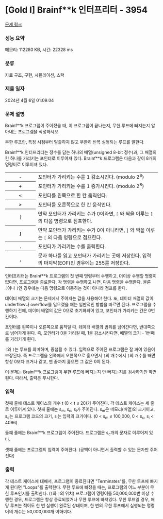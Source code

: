 # [Gold I] Brainf**k 인터프리터 - 3954 

[문제 링크](https://www.acmicpc.net/problem/3954) 

### 성능 요약

메모리: 112280 KB, 시간: 22328 ms

### 분류

자료 구조, 구현, 시뮬레이션, 스택

### 제출 일자

2024년 4월 6일 01:09:04

### 문제 설명

<p>Brainf**k 프로그램이 주어졌을 때, 이 프로그램이 끝나는지, 무한 루프에 빠지는지 알아내는 프로그램을 작성하시오.</p>

<p>무한 루프란, 특정 시점부터 탈출하지 않고 무한히 반복 실행되는 루프를 말한다.</p>

<p>Brainf**k 인터프리터는 정수를 담는 하나의 배열(unsigned 8-bit 정수)과, 그 배열의 칸 하나를 가리키는 포인터로 이루어져 있다. Brainf**k 프로그램은 다음과 같이 8개의 명령어로 이루어져 있다.</p>

<table class="table table-bordered" style="width:100%">
	<tbody>
		<tr>
			<th style="width:20%"><code>-</code></th>
			<td style="width:80%">포인터가 가리키는 수를 1 감소시킨다. (modulo 2<sup>8</sup>)</td>
		</tr>
		<tr>
			<th><code>+</code></th>
			<td>포인터가 가리키는 수를 1 증가시킨다. (modulo 2<sup>8</sup>)</td>
		</tr>
		<tr>
			<th><code><</code></th>
			<td>포인터를 왼쪽으로 한 칸 움직인다.</td>
		</tr>
		<tr>
			<th><code>></code></th>
			<td>포인터를 오른쪽으로 한 칸 움직인다.</td>
		</tr>
		<tr>
			<th><code>[</code></th>
			<td>만약 포인터가 가리키는 수가 0이라면, <code data-stringify-type="code">[</code> 와 짝을 이루는 <code data-stringify-type="code">]</code> 의 다음 명령으로 점프한다.</td>
		</tr>
		<tr>
			<th><code>]</code></th>
			<td>만약 포인터가 가리키는 수가 0이 아니라면, <code data-stringify-type="code">]</code> 와 짝을 이루는 <code data-stringify-type="code">[</code> 의 다음 명령으로 점프한다.</td>
		</tr>
		<tr>
			<th>.</th>
			<td>포인터가 가리키는 수를 출력한다.</td>
		</tr>
		<tr>
			<th>,</th>
			<td>문자 하나를 읽고 포인터가 가리키는 곳에 저장한다. 입력의 마지막(EOF)인 경우에는 255를 저장한다.</td>
		</tr>
	</tbody>
</table>

<p>인터프리터는 Brainf**k 프로그램의 첫 번째 명령부터 수행하고, 더이상 수행할 명령이 없다면, 프로그램을 종료한다. 각 명령을 수행하고 나면, 다음 명령을 수행한다. 물론 <code>[</code>이나 <code>]</code>인 경우에는 다음 명령으로 이동하는 것이 아니라 점프를 한다.</p>

<p>데이터 배열의 크기는 문제에서 주어지는 값을 사용해야 한다. 또, 데이터 배열의 값이 underflow나 overflow를 일으켰을 때는 일반적인 방법을 따르면 된다. 프로그램을 수행하기 전에, 데이터 배열의 값은 0으로 초기화되어 있고, 포인터가 가리키는 칸은 0번 칸이다.</p>

<p>포인터를 왼쪽이나 오른쪽으로 움직일 때, 데이터 배열의 범위를 넘어간다면, 반대쪽으로 넘어가게 된다. 즉, 포인터가 0을 가리킬 때, 1을 감소시킨다면, 배열의 크기 - 1번째를 가리키게 된다.</p>

<p><code>[</code>와 <code>]</code>는 루프를 의미하며, 중첩될 수 있다. 입력으로 주어진 프로그램은 잘 짜여 있음이 보장된다. 즉 프로그램을 왼쪽에서 오른쪽으로 훑으면서 <code>[</code>의 개수에서 <code>]</code>의 개수를 빼면 항상 0보다 크거나 같고, 맨 끝까지 훑으면 그 값은 0이 된다.</p>

<p>이 문제는 Brainf**k 프로그램이 무한 루프에 빠지는지 안 빠지는지를 검사하기만 하면 된다. 따라서, 출력은 무시한다.</p>

### 입력 

 <p>첫째 줄에 테스트 케이스의 개수 t (0 < t ≤ 20)가 주어진다. 각 테스트 케이스는 세 줄로 이루어져 있다. 첫째 줄에는 s<sub>m</sub>, s<sub>c</sub>, s<sub>i</sub>가 주어진다. s<sub>m</sub>은 메모리(배열)의 크기이고, s<sub>c</sub>는 프로그램 코드의 크기, s<sub>i</sub>는 입력의 크기이다. (0 < s<sub>m</sub> ≤ 100,000, 0 < s<sub>c</sub>, s<sub>i</sub> < 4096)</p>

<p>둘째 줄에는 Brainf**k 프로그램이 주어진다. 프로그램은 s<sub>c</sub>개의 문자로 이루어져 있다.</p>

<p>셋째 줄에는 프로그램의 입력이 주어진다. (공백이 아니면서 출력할 수 있는 문자만 주어진다)</p>

### 출력 

 <p>각 테스트 케이스에 대해서, 프로그램이 종료된다면 "Terminates"를, 무한 루프에 빠지게 된다면 "Loops"를 출력한다. 무한 루프에 빠졌을 때는, 프로그램의 어느 부분이 무한 루프인지를 출력한다. (<code>[</code>와 <code>]</code>의 위치) 프로그램이 명령어를 50,000,000번 이상 수행한 경우, 프로그램은 항상 종료되었거나 무한 루프에 빠져있다. 무한 루프일 경우, 해당 루프는 적어도 한 번 실행이 완료된 상태이며, 한 번의 무한 루프에서 실행되는 명령어의 개수는 50,000,000개 이하이다.</p>

